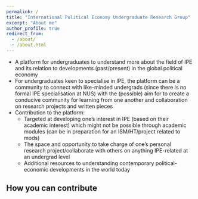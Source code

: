 ```yaml
---
permalink: /
title: "International Political Economy Undergraduate Research Group"
excerpt: "About me"
author_profile: true
redirect_from: 
  - /about/
  - /about.html
---
```


- A platform for undergraduates to understand more about the field of IPE and its relation to developments (past/present) in the global political economy
- For undergraduates keen to specialise in IPE, the platform can be a community to connect with like-minded undergrads (since there is no formal IPE specialisation at NUS) with the (possible) aim for to create a conducive community for learning from one another and collaboration on research projects and written pieces 
- Contribution to the platform:
  - Targeted at developing one’s interest in IPE (based on their academic interest) which might not be possible through academic modules (can be in preparation for an ISM/HT/project related to mods)
  - The space and opportunity to take charge of one’s personal research project/collaborate with others on anything IPE-related at an undergrad level 
  - Additional resources to understanding contemporary political-economic developments in the world today 

How you can contribute
------

